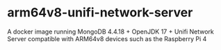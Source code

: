 # arm64v8-unifi-network-server
A docker image running MongoDB 4.4.18 + OpenJDK 17 + Unifi Network Server compatible with ARM64v8 devices such as the Raspberry Pi 4
